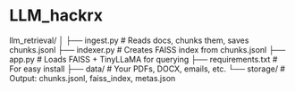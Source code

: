 # LLM_hackrx
llm_retrieval/
│
├── ingest.py        # Reads docs, chunks them, saves chunks.jsonl
├── indexer.py       # Creates FAISS index from chunks.jsonl
├── app.py           # Loads FAISS + TinyLLaMA for querying
├── requirements.txt # For easy install
├── data/            # Your PDFs, DOCX, emails, etc.
└── storage/         # Output: chunks.jsonl, faiss_index, metas.json
